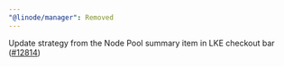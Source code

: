 ```yaml
---
"@linode/manager": Removed
---
```


Update strategy from the Node Pool summary item in LKE checkout bar ([#12814](https://github.com/linode/manager/pull/12814))
